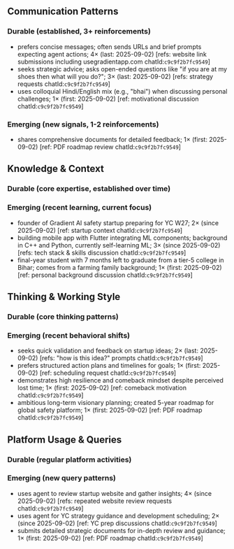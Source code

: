 ## Communication Patterns
### Durable (established, 3+ reinforcements)
- prefers concise messages; often sends URLs and brief prompts expecting agent actions; 4× (last: 2025-09-02) [refs: website link submissions including usegradientapp.com chatId:`c9c9f2b7fc9549`]
- seeks strategic advice; asks open-ended questions like "if you are at my shoes then what will you do?"; 3× (last: 2025-09-02) [refs: strategy requests chatId:`c9c9f2b7fc9549`]
- uses colloquial Hindi/English mix (e.g., "bhai") when discussing personal challenges; 1× (first: 2025-09-02) [ref: motivational discussion chatId:`c9c9f2b7fc9549`]

### Emerging (new signals, 1-2 reinforcements)
- shares comprehensive documents for detailed feedback; 1× (first: 2025-09-02) [ref: PDF roadmap review chatId:`c9c9f2b7fc9549`]

## Knowledge & Context
### Durable (core expertise, established over time)

### Emerging (recent learning, current focus)
- founder of Gradient AI safety startup preparing for YC W27; 2× (since 2025-09-02) [ref: startup context chatId:`c9c9f2b7fc9549`]
- building mobile app with Flutter integrating ML components; background in C++ and Python, currently self-learning ML; 3× (since 2025-09-02) [refs: tech stack & skills discussion chatId:`c9c9f2b7fc9549`]
- final-year student with 7 months left to graduate from a tier-5 college in Bihar; comes from a farming family background; 1× (first: 2025-09-02) [ref: personal background discussion chatId:`c9c9f2b7fc9549`]

## Thinking & Working Style
### Durable (core thinking patterns)

### Emerging (recent behavioral shifts)
- seeks quick validation and feedback on startup ideas; 2× (last: 2025-09-02) [refs: "how is this idea?" prompts chatId:`c9c9f2b7fc9549`]
- prefers structured action plans and timelines for goals; 1× (first: 2025-09-02) [ref: scheduling request chatId:`c9c9f2b7fc9549`]
- demonstrates high resilience and comeback mindset despite perceived lost time; 1× (first: 2025-09-02) [ref: comeback motivation chatId:`c9c9f2b7fc9549`]
- ambitious long-term visionary planning; created 5-year roadmap for global safety platform; 1× (first: 2025-09-02) [ref: PDF roadmap chatId:`c9c9f2b7fc9549`]

## Platform Usage & Queries
### Durable (regular platform activities)

### Emerging (new query patterns)
- uses agent to review startup website and gather insights; 4× (since 2025-09-02) [refs: repeated website review requests chatId:`c9c9f2b7fc9549`]
- uses agent for YC strategy guidance and development scheduling; 2× (since 2025-09-02) [ref: YC prep discussions chatId:`c9c9f2b7fc9549`]
- submits detailed strategic documents for in-depth review and guidance; 1× (first: 2025-09-02) [ref: PDF roadmap chatId:`c9c9f2b7fc9549`]